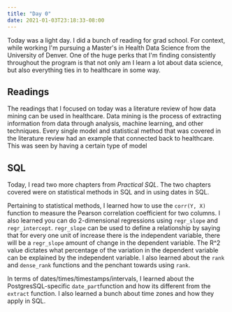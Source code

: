 ```yaml
---
title: "Day 0"
date: 2021-01-03T23:18:33-08:00
---
```


Today was a light day. I did a bunch of reading for grad school. For context, while working I'm pursuing a Master's in Health Data Science from the University of Denver. One of the huge perks that I'm finding consistently throughout the program is that not only am I learn a lot about data science, but also everything ties in to healthcare in some way.

## Readings
The readings that I focused on today was a literature review of how data mining can be used in healthcare. Data mining is the process of extracting information from data through analysis, machine learning, and other techniques. Every single model and statistical method that was covered in the literature review had an example that connected back to healthcare. This was seen by having a certain type of model 

## SQL
Today, I read two more chapters from *Practical SQL*. The two chapters covered were on statistical methods in SQL and in using dates in SQL.

Pertaining to statistical methods, I learned how to use the `corr(Y, X)` function to measure the Pearson correlation coefficient for two columns. I also learned you can do 2-dimensional regressions using `regr_slope` and `regr_intercept`. `regr_slope` can be used to define a relationship by saying that for every one unit of increase there is the independent variable, there will be a `regr_slope` amount of change in the dependent variable. The R^2 value dictates what percentage of the variation in the dependent variable can be explained by the independent variable. I also learned about the `rank` and `dense_rank` functions and the penchant towards using `rank`.

In terms of dates/times/timestamps/intervals, I learned about the PostgresSQL-specific `date_part`function and how its different from the `extract` function. I also learned a bunch about time zones and how they apply in SQL.

